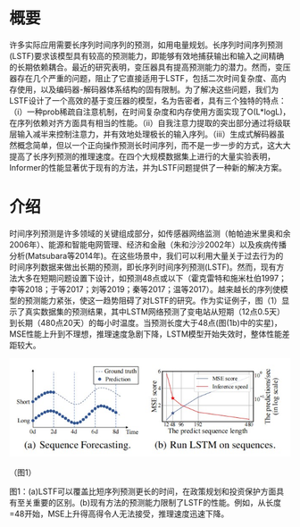 # **概要**

许多实际应用需要长序列时间序列的预测，如用电量规划。长序列时间序列预测(LSTF)要求该模型具有较高的预测能力，即能够有效地捕获输出和输入之间精确的长期依赖耦合。最近的研究表明，变压器具有提高预测能力的潜力。然而，变压器存在几个严重的问题，阻止了它直接适用于LSTF，包括二次时间复杂度、高内存使用，以及编码器-解码器体系结构的固有限制。为了解决这些问题，我们为LSTF设计了一个高效的基于变压器的模型，名为告密者，具有三个独特的特点：（i）一种prob稀疏自注意机制，在时间复杂度和内存使用方面实现了O(L*logL)，在序列依赖对齐方面具有相当的性能。（ii）自我注意力提取的突出部分通过将级联层输入减半来控制注意力，并有效地处理极长的输入序列。（iii）生成式解码器虽然概念简单，但以一个正向操作预测长时间序列，而不是一步一步的方式，这大大提高了长序列预测的推理速度。在四个大规模数据集上进行的大量实验表明，Informer的性能显著优于现有的方法，并为LSTF问题提供了一种新的解决方案。

# **介绍**

时间序列预测是许多领域的关键组成部分，如传感器网络监测（帕帕迪米里奥和余2006年）、能源和智能电网管理、经济和金融（朱和沙沙2002年）以及疾病传播分析(Matsubara等2014年)。在这些场景中，我们可以利用大量关于过去行为的时间序列数据来做出长期的预测，即长序列时间序列预测(LSTF)。然而，现有方法大多在短期问题设置下设计，如预测48点或以下（霍克雷特和施米杜伯1997；李等2018；于等2017；刘等2019；秦等2017；温等2017）。越来越长的序列使模型的预测能力紧张，使这一趋势阻碍了对LSTF的研究。作为实证例子，图（1）显示了真实数据集的预测结果，其中LSTM网络预测了变电站从短期（12点0.5天）到长期（480点20天）的每小时温度。当预测长度大于48点(图(1b)中的实星)，MSE性能上升到不理想，推理速度急剧下降，LSTM模型开始失效时，整体性能差距较大。

![img](https://github.com/864417720/Graduation-Project/blob/main/毕业设计学习文档/0-0.jpg) 

（图1）

图1：(a)LSTF可以覆盖比短序列预测更长的时间，在政策规划和投资保护方面具有至关重要的区别。(b)现有方法的预测能力限制了LSTF的性能。例如，从长度=48开始，MSE上升得高得令人无法接受，推理速度迅速下降。